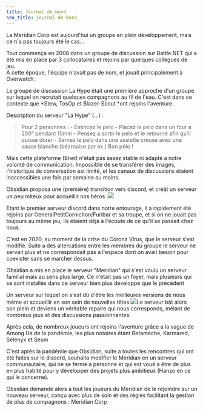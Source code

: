 ```yaml
---
title: Journal de bord
seo_title: journal-de-bord
---
```


La Meridian Corp est aujourd'hui un groupe en plein développement, mais ce n'a pas toujours été le cas...

Tout commença en 2008 dans un groupe de discussion sur Battle.NET qui a été mis en place par 3 collocataires et rejoins par quelques collègues de jeu.\
A cette époque, l'équipe n'avait pas de nom, et jouait principalement à Overwatch.

Le groupe de discussion La Hype était une première approche d'un groupe sur lequel on recrutait quelques compagnons au fil de l'eau. C'est dans ce contexte que *Stew, TosOp et Blazer-Scout *ont rejoins l'aventure.

Description du serveur "La Hype" (...) :

> Pour 2 personnes : 
> \- Émincez le pelo
> \- Placez le pelo dans un four a 200° pendant 10min
> \- Pensez a sortir le pelo et le retourné afin qu'il puisse dorer
> \- Servez le pelo dans une assiette creuse avec une sauce blanche (béarnaise par ex.)
> Bon pélo !

Mais cette plateforme (Bnet) n'était pas assez stable ni adapté a notre volonté de communication. Impossible de se transférer des images, l'historique de conversation est limité, et les canaux de discussions étaient inaccessibles une fois par semaine au moins.

Obsidian proposa une (première) transition vers discord, et créât un serveur un peu miteux pour accueillir nos héros :![](/uploads/image_page/roadtomaster.png)

Etant le premier serveur discord dans notre entourage, il a rapidement été rejoins par GeneralPetitCornichon/Furibar et sa troupe, et si on ne jouait pas toujours au même jeu, ils étaient déjà à l'écoute de ce qu'il se passait chez nous.

C'est en 2020, au moment de la crise du Corona Virus, que le serveur s'est modifié. Suite a des altercations entre les membres du groupe le serveur ne servait plus et ne correspondait pas a l'espace dont on avait besoin pour coexister sans se marcher dessus.

Obsidian a mis en place le serveur "Meridian" qui s'est voulu un serveur familial mais au sens plus large. Ce n'était pas un foyer, mais plusieurs qui se sont installés dans ce serveur bien plus développé que le précédent

Un serveur sur lequel on s'est dû d'être les meilleures versions de nous même et accueillir en son sein de nouvelles têtes.![](/uploads/image_page/Meridian_originalserv.png)Le serveur bât alors son plein et deviens un véritable repaire qui nous corresponds, mélant de nombreux jeux et des discussions passionnantes.

Après cela, de nombreux joueurs ont rejoins l'aventure grâce a la vague de Among Us de la pandémie, les plus notoires étant Betamèche, Karmared, Selenyx et Seum 

C'est après la pandémie que Obsidian, suite a toutes les rencontres qui ont été faites sur le discord, souhaita modifier le Meridian en un serveur communautaire, qui ne se ferme a personne et qui est voué a être de plus en plus habité pour y développer des projets plus ambitieux (Hanzo en ce qui le concerne).

Obsidian demande alors à tout les joueurs du Meridian de le rejoindre sur un nouveau serveur, conçu avec plus de soin et des règles facilitant la gestion de plus de compagnons : Meridian Corp
